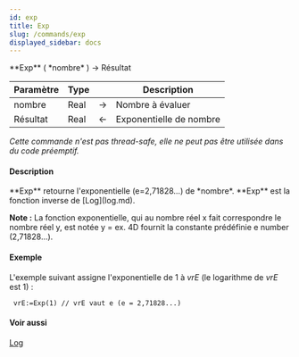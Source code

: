 ```yaml
---
id: exp
title: Exp
slug: /commands/exp
displayed_sidebar: docs
---
```


<!--REF #_command_.Exp.Syntax-->**Exp** ( *nombre* ) -> Résultat<!-- END REF-->
<!--REF #_command_.Exp.Params-->
| Paramètre | Type |  | Description |
| --- | --- | --- | --- |
| nombre | Real | &#8594;  | Nombre à évaluer |
| Résultat | Real | &#8592; | Exponentielle de nombre |

<!-- END REF-->

*Cette commande n'est pas thread-safe, elle ne peut pas être utilisée dans du code préemptif.*


#### Description 

<!--REF #_command_.Exp.Summary-->**Exp** retourne l'exponentielle (e=2,71828...) de *nombre*.<!-- END REF--> **Exp** est la fonction inverse de [Log](log.md). 

**Note :** La fonction exponentielle, qui au nombre réel x fait correspondre le nombre réel y, est notée y = ex. 4D fournit la constante prédéfinie e number (2,71828...).

#### Exemple 

L'exemple suivant assigne l'exponentielle de 1 à *vrE* (le logarithme de *vrE* est 1) :

```4d
 vrE:=Exp(1) // vrE vaut e (e = 2,71828...)
```

#### Voir aussi 

[Log](log.md)  